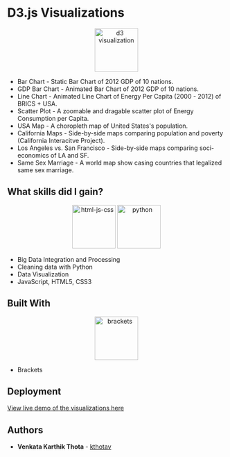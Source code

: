 # D3.js Visualizations

<p align="center">
<img src="https://upload.wikimedia.org/wikipedia/en/thumb/1/15/Logo_D3.svg/1079px-Logo_D3.svg.png" alt="d3 visualization" height="100px">
</p>

* Bar Chart - Static Bar Chart of 2012 GDP of 10 nations.  
* GDP Bar Chart - Animated Bar Chart of 2012 GDP of 10 nations. 
* Line Chart - Animated Line Chart of Energy Per Capita (2000 - 2012) of BRICS + USA.
* Scatter Plot - A zoomable and dragable scatter plot of Energy Consumption per Capita. 
* USA Map - A choropleth map of United States's population.
* California Maps - Side-by-side maps comparing population and poverty (California Interacitve Project).
* Los Angeles vs. San Francisco - Side-by-side maps comparing soci-economics of LA and SF. 
* Same Sex Marriage - A world map show casing countries that legalized same sex marriage.


## What skills did I gain?

<p align="center">
<img src="http://upcity.com/wp-content/uploads/2015/07/html-css-js-logos.png" alt="html-js-css" height="100px">
<img src="https://janikvonrotz.ch/wp-content/uploads/2015/10/Python-Logo.png" alt="python" height="100px">
</p>

* Big Data Integration and Processing
* Cleaning data with Python
* Data Visualization
* JavaScript, HTML5, CSS3


## Built With

<p align="center">
<img src="https://upload.wikimedia.org/wikipedia/commons/thumb/4/4c/Brackets_Icon.svg/2000px-Brackets_Icon.svg.png" alt="brackets" height="100px">
</p>

* Brackets


## Deployment

[View live demo of the visualizations here](http://kthotav.github.io/D3Visualizations/)


## Authors

* **Venkata Karthik Thota** - [kthotav](https://github.com/kthotav)



